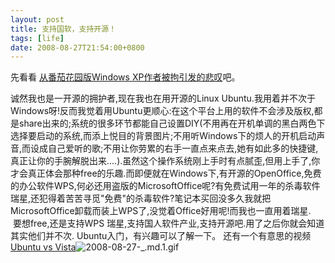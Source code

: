 ```yaml
---
layout: post
title: 支持国软，支持开源！
tags: [life]
date: 2008-08-27T21:54:00+0800
---
```


先看看 [从番茄花园版Windows XP作者被拘引发的悲叹][Windows XP]吧。  
  
  
诚然我也是一开源的拥护者,现在我也在用开源的Linux Ubuntu.我用着并不次于Windows呀!反而我觉着用Ubuntu更顺心:在这个平台上用的软件不会涉及版权,都是share出来的;系统的很多环节都能自己设置DIY(不用再在开机单调的黑白两色下选择要启动的系统,而添上悦目的背景图片;不用听Windows下的烦人的开机启动声音,而设成自己爱听的歌;不用让你劳累的右手一直点来点去,她有如此多的快捷键,真正让你的手腕解脱出来....).虽然这个操作系统刚上手时有点腻歪,但用上手了,你才会真正体会那种free的乐趣.而即便就在Windows下,有开源的OpenOffice,免费的办公软件WPS,何必还用盗版的MicrosoftOffice呢?有免费试用一年的杀毒软件瑞星,还犯得着苦苦寻觅"免费"的杀毒软件?笔记本买回没多久我就把MicrosoftOffice卸载而装上WPS了,没觉着Office好用呢!而我也一直用着瑞星.  
 要想free,还是支持WPS 瑞星,支持国人软件产业,支持开源吧.用了之后你就会知道其实他们并不次. Ubuntu入门，有兴趣可以了解一下。 还有一个有意思的视频[Ubuntu vs Vista][]![2008-08-27-_.md.1.gif][]


[Windows XP]: http://blog.csdn.net/stevencn76/archive/2008/08/23/2820576.aspx
[Ubuntu vs Vista]: http://www.youtube.com/watch?v=xC5uEe5OzNQ
[2008-08-27-_.md.1.gif]: {{site.baseurl}}/assets/2008-08-27-支持国软，支持开源！.md.1.gif